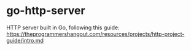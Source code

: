 # go-http-server
HTTP server built in Go, following this guide: https://theprogrammershangout.com/resources/projects/http-project-guide/intro.md
